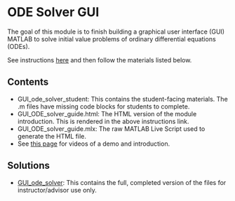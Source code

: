 # ODE Solver GUI

The goal of this module is to finish building a graphical user interface (GUI) MATLAB to solve initial value problems of ordinary differential equations (ODEs).

See instructions [here](http://htmlpreview.github.io/?https://github.com/yanlaichen/ACCOMPLISH-Computing-Modules/blob/main/ODE_GUI/GUI_ODE_solver_guide.html) and then follow the materials listed below.

## Contents

- GUI_ode_solver_student: This contains the student-facing materials. The .m files have missing code blocks for students to complete.
- GUI_ODE_solver_guide.html: The HTML version of the module introduction. This is rendered in the above instructions link.
- GUI_ODE_solver_guide.mlx: The raw MATLAB Live Script used to generate the HTML
  file.
- See [this page](https://accomplish.sites.umassd.edu/course-modules/) for videos of a demo and introduction.

## Solutions
- [GUI_ode_solver](https://github.com/vijayvarma392/ACCOMPLISH_Computing_Modules_Solutions/tree/main/ODE_GUI/GUI_ODE_solver): This contains the full, completed version of the files for instructor/advisor use only.